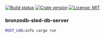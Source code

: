 [![Build status](https://img.shields.io/travis/Hexilee/BronzeDB/master.svg)](https://travis-ci.org/Hexilee/BronzeDB)
[![Crate version](https://img.shields.io/crates/v/bronzedb-sled-db-server.svg)](https://crates.io/crates/bronzedb-sled-db-server)
[![License: MIT](https://img.shields.io/badge/License-MIT-yellow.svg)](https://github.com/Hexilee/BronzeDB/blob/master/LICENSE)

### bronzedb-sled-db-server

```bash
RUST_LOG=info cargo run
```